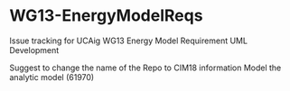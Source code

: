# WG13-EnergyModelReqs
Issue tracking for UCAig WG13 Energy Model Requirement UML Development

Suggest to change the name of the Repo to CIM18 information Model the analytic model (61970)
